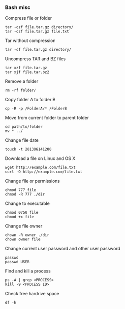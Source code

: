 ### Bash misc

Compress file or folder
```
tar -czf file.tar.gz directory/
tar -czf file.tar.gz file.txt
```

Tar without compression
```
tar -cf file.tar.gz directory/
```

Uncompress TAR and BZ files
```
tar xzf file.tar.gz
tar xjf file.tar.bz2
```

Remove a folder
```
rm -rf folder/
```

Copy folder A to folder B
```
cp -R -p /FolderA/* /FolderB
```

Move from current folder to parent folder
```
cd path/to/folder
mv * ../
```

Change file date
```
touch -t 201306141200 
```

Download a file on Linux and OS X
```
wget http://example.com/file.txt
curl -O http://example.com/file.txt
```

Change file or permissions
```
chmod 777 file
chmod -R 777 ./dir
```

Change to executable
```
chmod 0750 file
chmod +x file
```

Change file owner
```
chown -R owner ./dir
chown owner file
```

Change current user password and other user password
```
passwd
passwd USER
```

Find and kill a process
```
ps -A | grep <PROCESS>
kill -9 <PROCESS ID>
```

Check free hardrive space
```
df -h
```